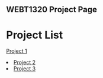 ## WEBT1320 Project Page

<h1>Project List</h1>
 
<a href="project1/index.html"  target="_blank">Project 1 </a>
<li><a href="project2/index.html" target="_blank">Project 2</a></li>
<li><a href="project33/index.html" target="_blank">Project 3</a></li>

